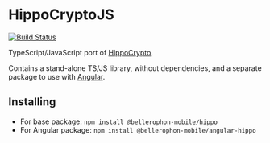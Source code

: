 # HippoCryptoJS

[![Build Status](https://travis-ci.org/BellerophonMobile/hippojs.svg?branch=master)](https://travis-ci.org/BellerophonMobile/hippojs)

TypeScript/JavaScript port of
[HippoCrypto](https://github.com/BellerophonMobile/hippo).

Contains a stand-alone TS/JS library, without dependencies, and a separate
package to use with [Angular](https://angular.io/).

## Installing

* For base package: `npm install @bellerophon-mobile/hippo`
* For Angular package: `npm install @bellerophon-mobile/angular-hippo`
